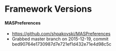 # Framework Versions


#### MASPreferences
- https://github.com/shpakovski/MASPreferences
- Grabbed master branch on 2015-12-19, commit bed90764e1730987d7e721ef1d432e71e4d98c5c
